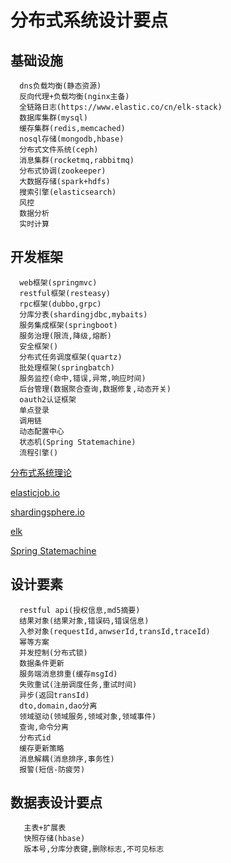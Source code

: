 
# 分布式系统设计要点

## 基础设施
```
  dns负载均衡(静态资源)
  反向代理+负载均衡(nginx主备)
  全链路日志(https://www.elastic.co/cn/elk-stack)
  数据库集群(mysql)
  缓存集群(redis,memcached)
  nosql存储(mongodb,hbase)
  分布式文件系统(ceph)
  消息集群(rocketmq,rabbitmq)
  分布式协调(zookeeper)
  大数据存储(spark+hdfs)
  搜索引擎(elasticsearch)
  风控
  数据分析
  实时计算
```
## 开发框架
```
  web框架(springmvc)
  restful框架(resteasy)
  rpc框架(dubbo,grpc)
  分库分表(shardingjdbc,mybaits)
  服务集成框架(springboot)
  服务治理(限流,降级,熔断)
  安全框架()
  分布式任务调度框架(quartz)
  批处理框架(springbatch)
  服务监控(命中,错误,异常,响应时间)
  后台管理(数据聚合查询,数据修复,动态开关)
  oauth2认证框架
  单点登录
  调用链
  动态配置中心
  状态机(Spring Statemachine)
  流程引擎()
```
[分布式系统理论](https://zhuanlan.zhihu.com/distributed?utm_source=com.jianshu.haruki&utm_medium=social)

[elasticjob.io](http://elasticjob.io/)

[shardingsphere.io](shardingsphere.io)

[elk](https://www.elastic.co/cn/elk-stack)

[Spring Statemachine](https://projects.spring.io/spring-statemachine/)




## 设计要素
```
  restful api(授权信息,md5摘要)
  结果对象(结果对象,错误码,错误信息)
  入参对象(requestId,anwserId,transId,traceId)
  幂等方案
  并发控制(分布式锁)
  数据条件更新
  服务端消息排重(缓存msgId)
  失败重试(注册调度任务,重试时间)
  异步(返回transId)
  dto,domain,dao分离
  领域驱动(领域服务,领域对象,领域事件)
  查询,命令分离
  分布式id
  缓存更新策略
  消息解耦(消息排序,事务性)
  报警(短信-防疲劳)
```
## 数据表设计要点
```
   主表+扩展表
   快照存储(hbase)
   版本号,分库分表键,删除标志,不可见标志
```






